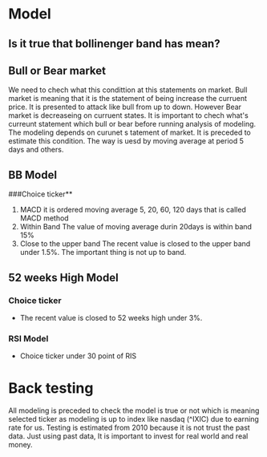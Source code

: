 # Model

## Is it true that bollinenger band has mean?

## Bull or Bear market
We need to chech what this condittion at this statements on market.
Bull market is meaning that it is the statement of being increase the curruent price. It is presented to attack like bull from up to down. However Bear market is decreaseing on curruent states.
It is important to chech what's curreunt statement which bull or bear before running analysis of modeling. The modeling depends on curunet s tatement of market. It is preceded to estimate this condition.
The way is uesd by moving average at period 5 days and others.

## BB Model
###Choice ticker**
1. MACD 
it is ordered moving average 5, 20, 60, 120 days that is called MACD method
2. Within Band 
The value of moving average durin 20days is within band 15%
3. Close to the upper band
The recent value is closed to the upper band under 1.5%. The important thing is not up to band.

## 52 weeks High Model 
### Choice ticker
- The recent value is closed to 52 weeks high under 3%.

### RSI Model
- Choice ticker under 30 point of RIS

# Back testing
All modeling is preceded to check the model is true or not which is meaning selected ticker as modeling is up to index like nasdaq (^IXIC) due to earning rate for us. 
Testing is estimated from 2010 because it is not trust the past data. Just using past data, It is important to invest for real world and real money.




